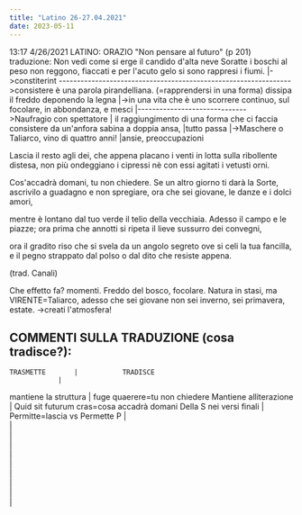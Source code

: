 ```yaml
---
title: "Latino 26-27.04.2021"
date: 2023-05-11
---
```

13:17 4/26/2021
LATINO:
ORAZIO
"Non pensare al futuro"
(p 201)
traduzione:
Non vedi come si erge il candido 
d'alta neve Soratte i boschi al peso
non reggono, fiaccati e per l'acuto
gelo si sono rappresi i fiumi.
		|->constiterint	---------------------------------------------------------------->consistere è una parola pirandelliana. (=rapprendersi in una forma)
dissipa il freddo deponendo la legna								 |->in una vita che è uno scorrere continuo, 
sul focolare, in abbondanza, e mesci |------------------------------>Naufragio con spettatore    |		   il raggiungimento di una forma che ci faccia consistere
da un'anfora sabina a doppia ansa,	 			|tutto passa			 |->Maschere
o Taliarco, vino di quattro anni!	 			|ansie, preoccupazioni		

Lascia il resto agli dei, che appena placano
i venti in lotta sulla ribollente 
distesa, non più ondeggiano i cipressi
nè con essi agitati i vetusti orni.

Cos'accadrà domani, tu non chiedere.
Se un altro giorno ti darà la Sorte,
ascrivilo a guadagno e non spregiare,
ora che sei giovane, le danze e i dolci amori,

mentre è lontano dal tuo verde il telio 
della vecchiaia. Adesso il campo
e le piazze; ora prima che annotti
si ripeta il lieve sussurro dei convegni, 

ora il gradito riso che si svela
da un angolo segreto ove si celi
la tua fancilla, e il pegno strappato
dal polso o dal dito che resiste appena.

(trad. Canali)

Che effetto fa?
momenti. Freddo del bosco, focolare.
Natura in stasi, ma VIRENTE=Taliarco, adesso che sei giovane non sei inverno, sei primavera, estate.
					->creati l'atmosfera!


COMMENTI SULLA TRADUZIONE (cosa tradisce?):
------------------------------------------------------------------------------------------------
	TRASMETTE		|			TRADISCE
				|
mantiene la struttura		|		fuge quaerere=tu non chiedere
Mantiene alliterazione 		|		Quid sit futurum cras=cosa accadrà domani 
Della S nei versi finali	|		Permitte=lascia vs Permette
      P				|		
				|		
				|		
				|		
				|		
				|		
				|		
				|		
				|		
				|		

